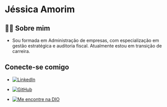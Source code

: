 # Jéssica Amorim


## 🙋‍♀️ Sobre mim
- Sou formada em Administração de empresas, com especialização em gestão estratégica e auditoria fiscal. Atualmente estou em transição de carreira. 


## Conecte-se comigo
- [![LinkedIn](https://img.shields.io/badge/LinkedIn-0077B5?style=for-the-badge&logo=linkedin&logoColor=white)](https://br.linkedin.com/in/j%C3%A9ssica-amorim-b61629135)

- [![GitHub](https://img.shields.io/badge/GitHub-000000?style=for-the-badge&logo=github&logoColor=white)](https://github.com/jessicafamorim)

- [![Me encontre na DIO](https://img.shields.io/badge/Perfil_na_Dio_-0000FF?style=for-the-badge&logoColor=white)](https://www.dio.me/users/jessica_amorim_art)

